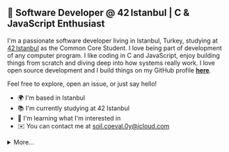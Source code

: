 ## 👋 Software Developer @ 42 Istanbul | C & JavaScript Enthusiast

I'm a passionate software developer living in Istanbul, Turkey, studying at [42 Istanbul](https://42istanbul.com.tr) as the Common Core Student. I love being part of development of any computer program. I like coding in C and JavaScript, enjoy building things from scratch and diving deep into how systems really work. I love open source development and I build things on my GitHub profile **[here](https://github.com/ahmettzorlutuna?tab=repositories)**.

Feel free to explore, open an issue, or just say hello!

* 🌍  I'm based in Istanbul
* 📚  I'm currently studying at 42 Istanbul
* 🧠  I'm learning what I'm interested in
* ✉️  You can contact me at [soil.coeval.0y@icloud.com](mailto:soil.coeval.0y@icloud.com)

<details>
  <summary>More...</summary>
  <a href="http://www.github.com/ahmettzorlutuna"><img src="https://github-readme-stats.vercel.app/api?username=ahmettzorlutuna&show_icons=true&theme=dracula" /></a>
</details>

